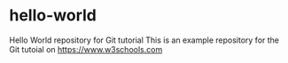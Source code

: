 # hello-world
Hello World repository for Git tutorial
This is an example repository for the Git tutoial on https://www.w3schools.com